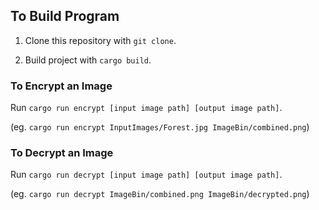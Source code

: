 ## To Build Program

1. Clone this repository with ```git clone```.

2. Build project with ```cargo build```.

### To Encrypt an Image
Run ``cargo run encrypt [input image path] [output image path]``. 

(eg. ```cargo run encrypt InputImages/Forest.jpg ImageBin/combined.png```)

### To Decrypt an Image
Run ``cargo run decrypt [input image path] [output image path]``. 

(eg. ```cargo run decrypt ImageBin/combined.png ImageBin/decrypted.png```)
